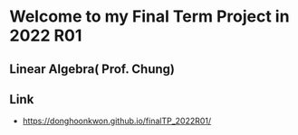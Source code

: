 # Welcome to my Final Term Project in 2022 R01

## Linear Algebra( Prof. Chung)

## Link

* https://donghoonkwon.github.io/finalTP_2022R01/
